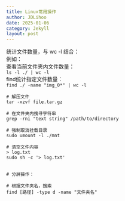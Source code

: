 ```yaml
---
title: Linux常用操作
author: JDLihoo
date: 2025-01-06
category: Jekyll
layout: post
---
```


统计文件数量，与 wc -l 结合：  
例如：  
查看当前文件夹内文件数量：  
`ls -l ./ | wc -l`  
find统计指定文件数量：  
`find ./ -name "img_0*" | wc -l`

```
# 解压文件
tar -xzvf file.tar.gz  

# 在文件夹内搜寻字符串
grep -rni "text string" /path/to/directory

# 强制取消挂载目录
sudo umount -l ./mnt

# 清空文件内容
> log.txt
sudo sh -c '> log.txt'


# 分屏操作：  

# 根据文件夹名，搜索
find [路径] -type d -name "文件夹名"

```